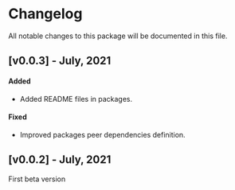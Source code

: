 # Changelog

All notable changes to this package will be documented in this file.

## [v0.0.3] - July, 2021

#### Added

- Added README files in packages.

#### Fixed

- Improved packages peer dependencies definition.

## [v0.0.2] - July, 2021

First beta version
